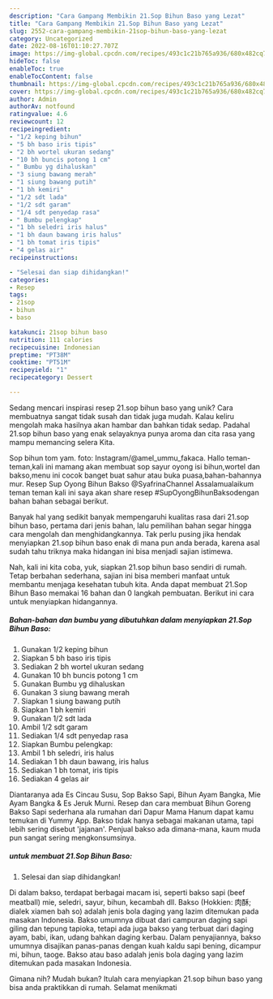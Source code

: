 ```yaml
---
description: "Cara Gampang Membikin 21.Sop Bihun Baso yang Lezat"
title: "Cara Gampang Membikin 21.Sop Bihun Baso yang Lezat"
slug: 2552-cara-gampang-membikin-21sop-bihun-baso-yang-lezat
category: Uncategorized
date: 2022-08-16T01:10:27.707Z
image: https://img-global.cpcdn.com/recipes/493c1c21b765a936/680x482cq70/21sop-bihun-baso-foto-resep-utama.jpg
hideToc: false
enableToc: true
enableTocContent: false
thumbnail: https://img-global.cpcdn.com/recipes/493c1c21b765a936/680x482cq70/21sop-bihun-baso-foto-resep-utama.jpg
cover: https://img-global.cpcdn.com/recipes/493c1c21b765a936/680x482cq70/21sop-bihun-baso-foto-resep-utama.jpg
author: Admin
authorAv: notfound
ratingvalue: 4.6
reviewcount: 12
recipeingredient:
- "1/2 keping bihun"
- "5 bh baso iris tipis"
- "2 bh wortel ukuran sedang"
- "10 bh buncis potong 1 cm"
- " Bumbu yg dihaluskan"
- "3 siung bawang merah"
- "1 siung bawang putih"
- "1 bh kemiri"
- "1/2 sdt lada"
- "1/2 sdt garam"
- "1/4 sdt penyedap rasa"
- " Bumbu pelengkap"
- "1 bh seledri iris halus"
- "1 bh daun bawang iris halus"
- "1 bh tomat iris tipis"
- "4 gelas air"
recipeinstructions:

- "Selesai dan siap dihidangkan!"
categories:
- Resep
tags:
- 21sop
- bihun
- baso

katakunci: 21sop bihun baso 
nutrition: 111 calories
recipecuisine: Indonesian
preptime: "PT38M"
cooktime: "PT51M"
recipeyield: "1"
recipecategory: Dessert

---
```





Sedang mencari inspirasi resep 21.sop bihun baso yang unik? Cara membuatnya sangat tidak susah dan tidak juga mudah. Kalau keliru mengolah maka hasilnya akan hambar dan bahkan tidak sedap. Padahal 21.sop bihun baso yang enak selayaknya punya aroma dan cita rasa yang mampu memancing selera Kita.





Sop bihun tom yam. foto: Instagram/@amel_ummu_fakaca. Hallo teman-teman,kali ini mamang akan membuat sop sayur oyong isi bihun,wortel dan bakso,menu ini cocok banget buat sahur atau buka puasa,bahan-bahannya mur. Resep Sup Oyong Bihun Bakso @SyafrinaChannel Assalamualaikum teman teman kali ini saya akan share resep #SupOyongBihunBaksodengan bahan bahan sebagai berikut.

Banyak hal yang sedikit banyak mempengaruhi kualitas rasa dari 21.sop bihun baso, pertama dari jenis bahan, lalu pemilihan bahan segar hingga cara mengolah dan menghidangkannya. Tak perlu pusing jika hendak menyiapkan 21.sop bihun baso enak di mana pun anda berada, karena asal sudah tahu triknya maka hidangan ini bisa menjadi sajian istimewa.






Nah, kali ini kita coba, yuk, siapkan 21.sop bihun baso sendiri di rumah. Tetap berbahan sederhana, sajian ini bisa memberi manfaat untuk membantu menjaga kesehatan tubuh kita. Anda dapat membuat 21.Sop Bihun Baso memakai 16 bahan dan 0 langkah pembuatan. Berikut ini cara untuk menyiapkan hidangannya.

<!--inarticleads1-->

##### Bahan-bahan dan bumbu yang dibutuhkan dalam menyiapkan 21.Sop Bihun Baso:

1. Gunakan 1/2 keping bihun
1. Siapkan 5 bh baso iris tipis
1. Sediakan 2 bh wortel ukuran sedang
1. Gunakan 10 bh buncis potong 1 cm
1. Gunakan  Bumbu yg dihaluskan
1. Gunakan 3 siung bawang merah
1. Siapkan 1 siung bawang putih
1. Siapkan 1 bh kemiri
1. Gunakan 1/2 sdt lada
1. Ambil 1/2 sdt garam
1. Sediakan 1/4 sdt penyedap rasa
1. Siapkan  Bumbu pelengkap:
1. Ambil 1 bh seledri, iris halus
1. Sediakan 1 bh daun bawang, iris halus
1. Sediakan 1 bh tomat, iris tipis
1. Sediakan 4 gelas air


Diantaranya ada Es Cincau Susu, Sop Bakso Sapi, Bihun Ayam Bangka, Mie Ayam Bangka &amp; Es Jeruk Murni. Resep dan cara membuat Bihun Goreng Bakso Sapi sederhana ala rumahan dari Dapur Mama Hanum dapat kamu temukan di Yummy App. Bakso tidak hanya sebagai makanan utama, tapi lebih sering disebut &#39;jajanan&#39;. Penjual bakso ada dimana-mana, kaum muda pun sangat sering mengkonsumsinya. 

<!--inarticleads2-->

#####  untuk membuat 21.Sop Bihun Baso:


1. Selesai dan siap dihidangkan!

Di dalam bakso, terdapat berbagai macam isi, seperti bakso sapi (beef meatball) mie, seledri, sayur, bihun, kecambah dll. Bakso (Hokkien: 肉酥; dialek xiamen bah so) adalah jenis bola daging yang lazim ditemukan pada masakan Indonesia. Bakso umumnya dibuat dari campuran daging sapi giling dan tepung tapioka, tetapi ada juga bakso yang terbuat dari daging ayam, babi, ikan, udang bahkan daging kerbau. Dalam penyajiannya, bakso umumnya disajikan panas-panas dengan kuah kaldu sapi bening, dicampur mi, bihun, taoge. Bakso atau baso adalah jenis bola daging yang lazim ditemukan pada masakan Indonesia. 

Gimana nih? Mudah bukan? Itulah cara menyiapkan 21.sop bihun baso yang bisa anda praktikkan di rumah. Selamat menikmati
